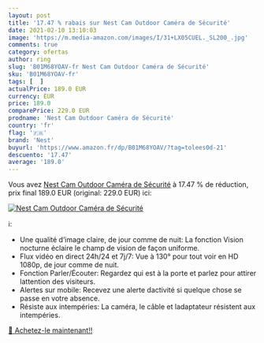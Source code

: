 ```yaml
---
layout: post
title: '17.47 % rabais sur Nest Cam Outdoor Caméra de Sécurité'
date: 2021-02-10 13:10:03
image: 'https://m.media-amazon.com/images/I/31+LX05CUEL._SL200_.jpg'
comments: true
category: ofertas
author: ring
slug: 'B01M68YOAV-fr Nest Cam Outdoor Caméra de Sécurité'
sku: 'B01M68YOAV-fr'
tags: [  ]
actualPrice: 189.0 EUR
currency: EUR
price: 189.0
comparePrice: 229.0 EUR
prodname: 'Nest Cam Outdoor Caméra de Sécurité'
country: 'fr'
flag: '🇫🇷'
brand: 'Nest'
buyurl: 'https://www.amazon.fr/dp/B01M68YOAV/?tag=tolees0d-21'
descuento: '17.47'
average: '189.0'
---
```


Vous avez [Nest Cam Outdoor Caméra de Sécurité](https://www.amazon.fr/dp/B01M68YOAV/?tag=tolees0d-21)  à  17.47 % de réduction, prix final  189.0 EUR (original: 229.0 EUR) ici:

[![Nest Cam Outdoor Caméra de Sécurité](https://m.media-amazon.com/images/I/31+LX05CUEL._SL200_.jpg)](https://www.amazon.fr/dp/B01M68YOAV/?tag=tolees0d-21)

ℹ️:

- Une qualité d’image claire, de jour comme de nuit: La fonction Vision nocturne éclaire le champ de vision de façon uniforme.
- Flux vidéo en direct 24h/24 et 7j/7: Vue à 130° pour tout voir en HD 1080p, de jour comme de nuit.
- Fonction Parler/Écouter: Regardez qui est à la porte et parlez pour attirer lattention des visiteurs.
- Alertes sur mobile: Recevez une alerte dactivité si quelque chose se passe en votre absence.
- Résiste aux intempéries: La caméra, le câble et ladaptateur résistent aux intempéries.

[🛒 Achetez-le maintenant!!](https://www.amazon.fr/dp/B01M68YOAV/?tag=tolees0d-21)
